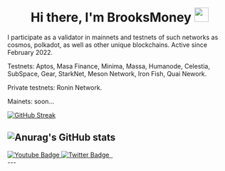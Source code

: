 <h1 align="center">Hi there, I'm BrooksMoney <img src="https://github.com/blackcater/blackcater/raw/main/images/Hi.gif" height="32"/> </h1>



I participate as a validator in mainnets and testnets of such networks as cosmos, polkadot, as well as other unique blockchains. Active since February 2022.


Testnets: Aptos, Masa Finance, Minima, Massa, Humanode, Celestia, SubSpace, Gear, StarkNet, Meson Network, Iron Fish, Quai Nework.


Private testnets: Ronin Network.


Mainets: soon...

[![GitHub Streak](http://github-readme-streak-stats.herokuapp.com?user=brooksmillioner&theme=modern-lilac&disable_animations=true)](https://git.io/streak-stats)

![Anurag's GitHub stats](https://github-readme-stats.vercel.app/api?username=anuraghazra&show_icons=true&theme=cobalt)
---
<div id="badges">
  <a href="https://www.youtube.com/@brooksmoney9765">
    <img src="https://img.shields.io/badge/YouTube-red?style=for-the-badge&logo=youtube&logoColor=white" alt="Youtube Badge"/>
  </a>
  <a href="https://twitter.com/brooksmoneytop">
    <img src="https://img.shields.io/badge/Twitter-blue?style=for-the-badge&logo=twitter&logoColor=white" alt="Twitter Badge"/>
  </a>
  <a href="https://t.me/blogbrooksmoney">
    <img src="https://img.shields.io/badge/Telegram-2CA5E0?style=for-the-badge&logo=telegram&logoColor=white" alt "Telegram Badge"/>
  </a>
  <a href="Yarik#8352">
    <img src="https://img.shields.io/badge/Discord-%235865F2.svg?style=for-the-badge&logo=discord&logoColor=white" alt "Discord Badge"/>
  </a>
</div>
---
<img src="https://komarev.com/ghpvc/?username=brooksmillioner&style=flat-square&color=blue" alt=""/>
<!--
**brooksmillioner/brooksmillioner** is a ✨ _special_ ✨ repository because its `README.md` (this file) appears on your GitHub profile.

Here are some ideas to get you started:

- 🔭 I’m currently working on ...
- 🌱 I’m currently learning ...
- 👯 I’m looking to collaborate on ...
- 🤔 I’m looking for help with ...
- 💬 Ask me about ...
- 📫 How to reach me: ...
- 😄 Pronouns: ...
- ⚡ Fun fact: ...
-->
